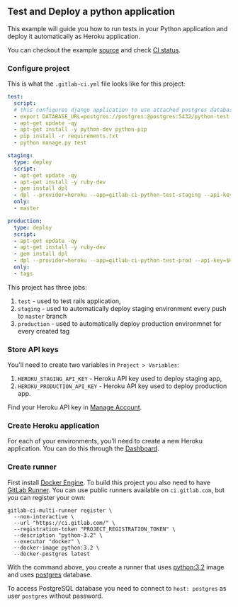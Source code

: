 ## Test and Deploy a python application
This example will guide you how to run tests in your Python application and deploy it automatically as Heroku application.

You can checkout the example [source](https://gitlab.com/ayufan/python-getting-started) and check [CI status](https://ci.gitlab.com/projects/4080).

### Configure project
This is what the `.gitlab-ci.yml` file looks like for this project:
```yaml
test:
  script:
  # this configures django application to use attached postgres database that is run on `postgres` host
  - export DATABASE_URL=postgres://postgres:@postgres:5432/python-test-app
  - apt-get update -qy
  - apt-get install -y python-dev python-pip
  - pip install -r requirements.txt
  - python manage.py test

staging:
  type: deploy
  script:
  - apt-get update -qy
  - apt-get install -y ruby-dev
  - gem install dpl
  - dpl --provider=heroku --app=gitlab-ci-python-test-staging --api-key=$HEROKU_STAGING_API_KEY
  only:
  - master

production:
  type: deploy
  script:
  - apt-get update -qy
  - apt-get install -y ruby-dev
  - gem install dpl
  - dpl --provider=heroku --app=gitlab-ci-python-test-prod --api-key=$HEROKU_PRODUCTION_API_KEY
  only:
  - tags
```

This project has three jobs:
1. `test` - used to test rails application,
2. `staging` - used to automatically deploy staging environment every push to `master` branch
3. `production` - used to automatically deploy production environmnet for every created tag

### Store API keys
You'll need to create two variables in `Project > Variables`:
1. `HEROKU_STAGING_API_KEY` - Heroku API key used to deploy staging app,
2. `HEROKU_PRODUCTION_API_KEY` - Heroku API key used to deploy production app.

Find your Heroku API key in [Manage Account](https://dashboard.heroku.com/account).

### Create Heroku application
For each of your environments, you'll need to create a new Heroku application.
You can do this through the [Dashboard](https://dashboard.heroku.com/).

### Create runner
First install [Docker Engine](https://docs.docker.com/installation/).
To build this project you also need to have [GitLab Runner](https://about.gitlab.com/gitlab-ci/#gitlab-runner). 
You can use public runners available on `ci.gitlab.com`, but you can register your own:
```
gitlab-ci-multi-runner register \
  --non-interactive \
  --url "https://ci.gitlab.com/" \
  --registration-token "PROJECT_REGISTRATION_TOKEN" \
  --description "python-3.2" \
  --executor "docker" \
  --docker-image python:3.2 \
  --docker-postgres latest
```

With the command above, you create a runner that uses [python:3.2](https://registry.hub.docker.com/u/library/python/) image and uses [postgres](https://registry.hub.docker.com/u/library/postgres/) database.

To access PostgreSQL database you need to connect to `host: postgres` as user `postgres` without password.
